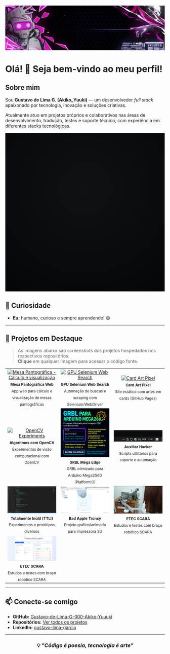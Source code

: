 [![Header](https://github.com/Gustavo-de-Lima-G-000-Akiko-Yuuuki/Gustavo-de-Lima-G-000-Akiko-Yuuuki/blob/main/IMAGE.png?raw=true)](https://www.linkedin.com/in/gustavo-lima-garcia-312b81272)

# Olá! 👋 Seja bem-vindo ao meu perfil!

## Sobre mim

Sou **Gustavo de Lima G. (Akiko_Yuuki)** — um desenvolvedor *full stack* apaixonado por tecnologia, inovação e soluções criativas.

Atualmente atuo em projetos próprios e colaborativos nas áreas de desenvolvimento, tradução, testes e suporte técnico, com experiência em diferentes stacks tecnológicas.

<div align="center"> <img height="500em" alt="Card Art Pixel" src="https://raw.githubusercontent.com/Gustavo-de-Lima-G-000-Akiko-Yuuuki/CardArtPixel.github.io/7ed91812996d9a7afa29a681ae16fdcce4af9601/card.svg" /> </div>

## 🎯 Curiosidade
- **Eu:** humano, curioso e sempre aprendendo! 😄

---

## 🚀 Projetos em Destaque

> As imagens abaixo são screenshots dos projetos hospedados nos respectivos repositórios.  
> **Clique** em qualquer imagem para acessar o código fonte.

<table>
  <tr>
    <td width="33%" align="center">
      <a href="https://github.com/Gustavo-de-Lima-G-000-Akiko-Yuuuki/mesa-pantografica-web">
        <img alt="Mesa Pantográfica - Cálculo e visualização" src="https://github.com/Gustavo-de-Lima-G-000-Akiko-Yuuuki/Rohdina-Caixa-Inventor/blob/main/Capturar.PNG?raw=true" width="100%" />
      </a>
      <br/>
      <sub><b>Mesa Pantográfica Web</b></sub>
      <br/>
      <sub>App web para cálculo e visualização de mesas pantográficas</sub>
    </td>
    <td width="33%" align="center">
      <a href="https://github.com/Gustavo-de-Lima-G-000-Akiko-Yuuuki/GPU-Selenium-web-search">
        <img alt="GPU Selenium Web Search" src="https://github.com/Gustavo-de-Lima-G-000-Akiko-Yuuuki/ArtPixel.github.io/blob/main/gif%20diy.gif?raw=true" width="100%" />
      </a>
      <br/>
      <sub><b>GPU Selenium Web Search</b></sub>
      <br/>
      <sub>Automação de buscas e scraping com Selenium/WebDriver</sub>
    </td>
    <td width="33%" align="center">
      <a href="https://github.com/Gustavo-de-Lima-G-000-Akiko-Yuuuki/CardArtPixel.github.io">
        <img alt="Card Art Pixel" src="https://github.com/Gustavo-de-Lima-G-000-Akiko-Yuuuki/Menu-.BAT-Suporte-T-cnico-Avan-ado/blob/main/imagem.png?raw=true" width="100%" />
      </a>
      <br/>
      <sub><b>Card Art Pixel</b></sub>
      <br/>
      <sub>Site estático com artes em cards (GitHub Pages)</sub>
    </td>
  </tr>
  <tr>
    <td width="33%" align="center">
      <a href="https://github.com/Gustavo-de-Lima-G-000-Akiko-Yuuuki/Algo_com_opencv">
        <img alt="OpenCV Experiments" src="https://github.com/Gustavo-de-Lima-G-000-Akiko-Yuuuki/GPU-Selenium-web-search/blob/main/Image2.png?raw=true" width="100%" />
      </a>
      <br/>
      <sub><b>Algoritmos com OpenCV</b></sub>
      <br/>
      <sub>Experimentos de visão computacional com OpenCV</sub>
    </td>
    <td width="33%" align="center">
      <a href="https://github.com/Gustavo-de-Lima-G-000-Akiko-Yuuuki/grbl-Mega-edge-platformio.ini">
        <img alt="GRBL Mega Edge" src="https://github.com/Gustavo-de-Lima-G-000-Akiko-Yuuuki/grbl-Mega-edge-platformio.ini/blob/main/Image1.png?raw=true" width="100%" />
      </a>
      <br/>
      <sub><b>GRBL Mega Edge</b></sub>
      <br/>
      <sub>GRBL otimizado para Arduino Mega2560 (PlatformIO)</sub>
    </td>
    <td width="33%" align="center">
      <a href="https://github.com/Gustavo-de-Lima-G-000-Akiko-Yuuuki/Auxiliar_Hacker">
        <img alt="Auxiliar Hacker" src="https://github.com/Gustavo-de-Lima-G-000-Akiko-Yuuuki/Auxiliar_Hacker/blob/main/image4.PNG?raw=true" width="100%" />
      </a>
      <br/>
      <sub><b>Auxiliar Hacker</b></sub>
      <br/>
      <sub>Scripts utilitários para suporte e automação</sub>
    </td>
  </tr>
  <tr>
    <td width="33%" align="center">
      <a href="https://github.com/Gustavo-de-Lima-G-000-Akiko-Yuuuki/Totalmente_inutil_TTLI">
        <img alt="Totalmente Inútil" src="https://github.com/Gustavo-de-Lima-G-000-Akiko-Yuuuki/Totalmente_inutil_TTLI/blob/main/Capturar1.PNG?raw=true" width="100%" />
      </a>
      <br/>
      <sub><b>Totalmente Inútil (TTLI)</b></sub>
      <br/>
      <sub>Experimentos e protótipos diversos</sub>
    </td>
    <td width="33%" align="center">
      <a href="https://github.com/Gustavo-de-Lima-G-000-Akiko-Yuuuki/Bad-apple-Tronxy-2">
        <img alt="Bad Apple Tronxy" src="https://github.com/Gustavo-de-Lima-G-000-Akiko-Yuuuki/Bad-apple-Tronxy-2/blob/main/Capturar.PNG?raw=true" width="100%" />
      </a>
      <br/>
      <sub><b>Bad Apple Tronxy</b></sub>
      <br/>
      <sub>Projeto gráfico/animado para impressora 3D</sub>
    </td>
    <td width="33%" align="center">
      <a href="https://github.com/Gustavo-de-Lima-G-000-Akiko-Yuuuki/ETECSCARA">
        <img alt="ETEC SCARA" src="https://github.com/Gustavo-de-Lima-G-000-Akiko-Yuuuki/ETECSCARA/blob/main/Imagem%20teste%201.jpg?raw=true" width="100%" />
      </a>
      <br/>
      <sub><b>ETEC SCARA</b></sub>
      <br/>
      <sub>Estudos e testes com braço robótico SCARA</sub>
    </td>
  </tr>
      <td width="33%" align="center">
      <a href="https://github.com/Gustavo-de-Lima-G-000-Akiko-Yuuuki/ETECSCARA">
        <img alt="ETEC SCARA" src="https://github.com/Gustavo-de-Lima-G-000-Akiko-Yuuuki/mesa-pantografica-web/raw/main/Capturar.PNG?raw=true" width="100%" />
      </a>
      <br/>
      <sub><b>ETEC SCARA</b></sub>
      <br/>
      <sub>Estudos e testes com braço robótico SCARA</sub>
    </td>
  </tr>
</table>

---

## 📫 Conecte-se comigo

- **GitHub:** [Gustavo-de-Lima-G-000-Akiko-Yuuuki](https://github.com/Gustavo-de-Lima-G-000-Akiko-Yuuuki)  
- **Repositórios:** [Ver todos os projetos](https://github.com/Gustavo-de-Lima-G-000-Akiko-Yuuuki?tab=repositories)  
- **LinkedIn:** [gustavo-lima-garcia](https://www.linkedin.com/in/gustavo-lima-garcia-312b81272)

---

<div align="center">
  
### 💡 *"Código é poesia, tecnologia é arte"*
  
</div>
